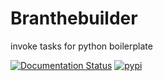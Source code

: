 # Branthebuilder

invoke tasks for python boilerplate

[![Documentation Status](https://readthedocs.org/projects/branthebuilder/badge/?version=latest)](https://branthebuilder.readthedocs.io/en/latest/)
[![pypi](https://img.shields.io/pypi/v/branthebuilder.svg)](https://pypi.org/project/branthebuilder/)
